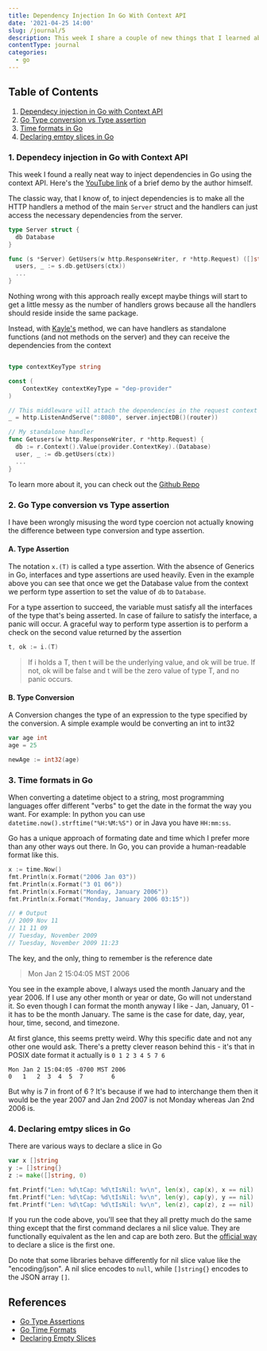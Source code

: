 ```yaml
---
title: Dependency Injection In Go With Context API
date: '2021-04-25 14:00'
slug: /journal/5
description: This week I share a couple of new things that I learned about Go
contentType: journal
categories:
  - go
---
```


<div class="table-of-contents">

## Table of Contents

1. [Dependecy injection in Go with Context API](#ctx-dependency-injection)
2. [Go Type conversion vs Type assertion](#assertion-and-conversion)
3. [Time formats in Go](#go-time-formats)
4. [Declaring emtpy slices in Go](#declaring-empty-slices)

</div>

### 1. Dependecy injection in Go with Context API <a name="ctx-dependency-injection"></a>

This week I found a really neat way to inject dependencies in Go using the context API. Here's the [YouTube link](https://www.youtube.com/watch?v=_KrV_VWP2n0) of a brief demo by the author himself.

The classic way, that I know of, to inject dependencies is to make all the HTTP handlers a method of the main `Server` struct and the handlers can just access the necessary dependencies from the server.

```go
type Server struct {
  db Database
}

func (s *Server) GetUsers(w http.ResponseWriter, r *http.Request) ([]string, errror) {
  users, _ := s.db.getUsers(ctx))
  ...
}
```

Nothing wrong with this approach really except maybe things will start to get a little messy as the number of handlers grows because all the handlers should reside inside the same package.

Instead, with [Kayle's](https://github.com/kayleg) method, we can have handlers as standalone functions (and not methods on the server) and they can receive the dependencies from the context

```go

type contextKeyType string

const (
	ContextKey contextKeyType = "dep-provider"
)

// This middleware will attach the dependencies in the request context on every request
_ = http.ListenAndServe(":8080", server.injectDB()(router))

// My standalone handler
func Getusers(w http.ResponseWriter, r *http.Request) {
  db := r.Context().Value(provider.ContextKey).(Database)
  user, _ := db.getUsers(ctx))
  ...
}
```

To learn more about it, you can check out the [Github Repo](https://github.com/kayleg/yt-dependency-injection)

### 2. Go Type conversion vs Type assertion <a name="assertion-and-conversion"></a>

I have been wrongly misusing the word type coercion not actually knowing the difference between type conversion and type assertion.

#### A. Type Assertion

The notation `x.(T)` is called a type assertion. With the absence of Generics in Go, interfaces and type assertions are used heavily. Even in the example above you can see that once we get the Database value from the context we perform type assertion to set the value of `db` to `Database`.

For a type assertion to succeed, the variable must satisfy all the interfaces of the type that's being asserted. In case of failure to satisfy the interface, a panic will occur. A graceful way to perform type assertion is to perform a check on the second value returned by the assertion

```go
t, ok := i.(T)
```

> If i holds a T, then t will be the underlying value, and ok will be true. If not, ok will be false and t will be the zero value of type T, and no panic occurs.

#### B. Type Conversion

A Conversion changes the type of an expression to the type specified by the conversion. A simple example would be converting an int to int32

```go
var age int
age = 25

newAge := int32(age)
```

### 3. Time formats in Go <a name="go-time-formats"></a>

When converting a datetime object to a string, most programming languages offer different "verbs" to get the date in the format the way you want. For example: In python you can use `datetime.now().strftime("%H:%M:%S")` or in Java you have `HH:mm:ss`.

Go has a unique approach of formating date and time which I prefer more than any other ways out there. In Go, you can provide a human-readable format like this.

```go
x := time.Now()
fmt.Println(x.Format("2006 Jan 03"))
fmt.Println(x.Format("3 01 06"))
fmt.Println(x.Format("Monday, January 2006"))
fmt.Println(x.Format("Monday, January 2006 03:15"))

// # Output
// 2009 Nov 11
// 11 11 09
// Tuesday, November 2009
// Tuesday, November 2009 11:23

```

The key, and the only, thing to remember is the reference date

> Mon Jan 2 15:04:05 MST 2006

You see in the example above, I always used the month January and the year 2006. If I use any other month or year or date, Go will not understand it. So even though I can format the month anyway I like - Jan, January, 01 - it has to be the month January. The same is the case for date, day, year, hour, time, second, and timezone.

At first glance, this seems pretty weird. Why this specific date and not any other one would ask. There's a pretty clever reason behind this - it's that in POSIX date format it actually is `0 1 2 3 4 5 7 6`

```
Mon Jan 2 15:04:05 -0700 MST 2006
0   1   2  3  4  5  7        6
```

But why is 7 in front of 6 ? It's because if we had to interchange them then it would be the year 2007 and Jan 2nd 2007 is not Monday whereas Jan 2nd 2006 is.

### 4. Declaring emtpy slices in Go <a name="declaring-empty-slices"></a>

There are various ways to declare a slice in Go

```go
var x []string
y := []string{}
z := make([]string, 0)

fmt.Printf("Len: %d\tCap: %d\tIsNil: %v\n", len(x), cap(x), x == nil)
fmt.Printf("Len: %d\tCap: %d\tIsNil: %v\n", len(y), cap(y), y == nil)
fmt.Printf("Len: %d\tCap: %d\tIsNil: %v\n", len(z), cap(z), z == nil)
```

If you run the code above, you'll see that they all pretty much do the same thing except that the first command declares a nil slice value. They are functionally equivalent as the len and cap are both zero. But the [official way](https://github.com/golang/go/wiki/CodeReviewComments#declaring-empty-slices) to declare a slice is the first one.

Do note that some libraries behave differently for nil slice value like the "encoding/json". A nil slice encodes to `null`, while `[]string{}` encodes to the JSON array `[]`.

## References

- [Go Type Assertions](https://golang.org/ref/spec#Type_assertions)
- [Go Time Formats](https://golang.org/pkg/time/#pkg-constants)
- [Declaring Empty Slices](https://github.com/golang/go/wiki/CodeReviewComments#declaring-empty-slices)
